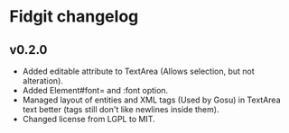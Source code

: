 Fidgit changelog
================

v0.2.0
------

* Added editable attribute to TextArea (Allows selection, but not alteration).
* Added Element#font= and :font option.
* Managed layout of entities and XML tags (Used by Gosu) in TextArea text better (tags still don't like newlines inside them).
* Changed license from LGPL to MIT.